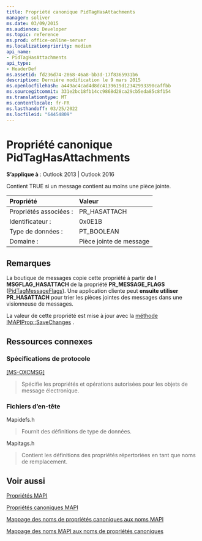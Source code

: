 ```yaml
---
title: Propriété canonique PidTagHasAttachments
manager: soliver
ms.date: 03/09/2015
ms.audience: Developer
ms.topic: reference
ms.prod: office-online-server
ms.localizationpriority: medium
api_name:
- PidTagHasAttachments
api_type:
- HeaderDef
ms.assetid: fd236d74-2868-46a8-bb3d-17f8365931b6
description: Dernière modification le 9 mars 2015
ms.openlocfilehash: a449ac4cad4d8dc4139619d12342993390caffbb
ms.sourcegitcommit: 331e2bc18fb14cc9868d28ca29cb5eda85c8f154
ms.translationtype: MT
ms.contentlocale: fr-FR
ms.lasthandoff: 03/25/2022
ms.locfileid: "64454809"
---
```

# <a name="pidtaghasattachments-canonical-property"></a>Propriété canonique PidTagHasAttachments

  
  
**S’applique à** : Outlook 2013 | Outlook 2016 
  
Contient TRUE si un message contient au moins une pièce jointe. 
  
|Propriété|Valeur|
|:-----|:-----|
|Propriétés associées :  <br/> |PR_HASATTACH  <br/> |
|Identificateur :  <br/> |0x0E1B  <br/> |
|Type de données :  <br/> |PT_BOOLEAN  <br/> |
|Domaine :  <br/> |Pièce jointe de message  <br/> |
   
## <a name="remarks"></a>Remarques

La boutique de messages copie cette propriété à partir **de l MSGFLAG_HASATTACH** de la propriété **PR_MESSAGE_FLAGS** ([PidTagMessageFlags](pidtagmessageflags-canonical-property.md)). Une application cliente peut **ensuite utiliser PR_HASATTACH** pour trier les pièces jointes des messages dans une visionneuse de messages. 
  
La valeur de cette propriété est mise à jour avec la [méthode IMAPIProp::SaveChanges](imapiprop-savechanges.md) . 
  
## <a name="related-resources"></a>Ressources connexes

### <a name="protocol-specifications"></a>Spécifications de protocole

[[MS-OXCMSG]](https://msdn.microsoft.com/library/7fd7ec40-deec-4c06-9493-1bc06b349682%28Office.15%29.aspx)
  
> Spécifie les propriétés et opérations autorisées pour les objets de message électronique.
    
### <a name="header-files"></a>Fichiers d’en-tête

Mapidefs.h
  
> Fournit des définitions de type de données.
    
Mapitags.h
  
> Contient les définitions des propriétés répertoriées en tant que noms de remplacement.
    
## <a name="see-also"></a>Voir aussi



[Propriétés MAPI](mapi-properties.md)
  
[Propriétés canoniques MAPI](mapi-canonical-properties.md)
  
[Mappage des noms de propriétés canoniques aux noms MAPI](mapping-canonical-property-names-to-mapi-names.md)
  
[Mappage des noms MAPI aux noms de propriétés canoniques](mapping-mapi-names-to-canonical-property-names.md)

